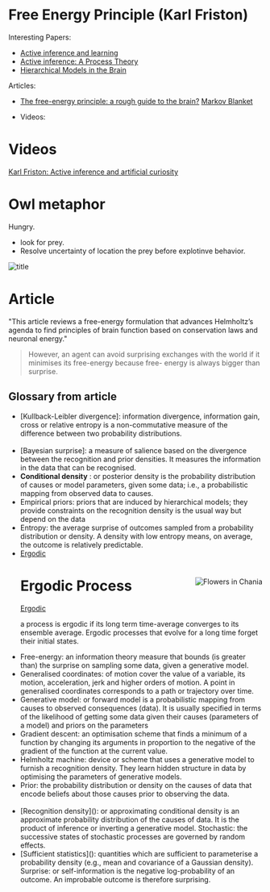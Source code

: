 # Free Energy Principle (Karl Friston)

Interesting Papers:
* [Active inference and learning](http://www.fil.ion.ucl.ac.uk/~karl/Active%20inference%20and%20learning.pdf)
* [Active inference: A Process Theory](http://www.fil.ion.ucl.ac.uk/~karl/Active%20Inference%20A%20Process%20Theory.pdf)
* [Hierarchical Models in the Brain](http://journals.plos.org/ploscompbiol/article?id=10.1371/journal.pcbi.1000211)

Articles:
* [The free-energy principle: a rough guide to the brain?](http://www.fil.ion.ucl.ac.uk/~karl/The%20free-energy%20principle%20-%20a%20rough%20guide%20to%20the%20brain.pdf)
[Markov Blanket](https://en.wikipedia.org/wiki/Markov_blanket)

* Videos:

# Videos

[Karl Friston: Active inference and artificial curiosity](https://www.youtube.com/watch?v=Y1egnoCWgUg)

# Owl metaphor

Hungry. 
* look for prey. 
* Resolve uncertainty of location the prey before explotinve behavior.

<img class="article-image" src="/images/notes/notes/Free-energy-principle/slide.png" title="title"> 


# Article
"This article reviews a free-energy formulation that
advances Helmholtz’s agenda to find principles of brain
function based on conservation laws and neuronal
energy."


> However, an agent can avoid surprising exchanges
> with the world if it minimises its free-energy because free-
> energy is always bigger than surprise.


## Glossary from article
<div class="glossary">

<ul id="glossoray-item-list">
<li>
[Kullback-Leibler divergence]: information divergence, information gain, cross or relative entropy is a non-commutative measure of the difference between two probability distributions.  <br><br>

<li> 
[Bayesian surprise]: a measure of salience based on the divergence between the recognition and prior densities. It measures the information in the data that can be recognised. 
</li>

<li>
<strong>Conditional density</strong> : or posterior density is the probability distribution of causes or model parameters, given some data; i.e., a probabilistic mapping from observed data to causes. 
</li>

<li>Empirical priors: priors that are induced by hierarchical models; they provide
constraints on the recognition density is the usual way but depend on the data
</li>

<li>
Entropy: the average surprise of outcomes sampled from a probability
distribution or density. A density with low entropy means, on average, the
outcome is relatively predictable.
</li>


<li><a href="https://en.wikipedia.org/wiki/Ergodic_theory">Ergodic </a></li>
<div class="card">
<img align="right" src="https://upload.wikimedia.org/wikipedia/commons/f/f7/Hamiltonian_flow_classical.gif" alt="Flowers in Chania"> 
<h1> Ergodic Process</h1>

<a href="https://en.wikipedia.org/wiki/Ergodic_theory">Ergodic </a>

a process is ergodic if its long term time-average converges to its ensemble average. Ergodic processes that evolve for a long time forget their initial states.
</div>


<li>
Free-energy: an information theory measure that bounds (is greater than) the surprise on sampling some data, given a generative model.
</li>

<li>
Generalised coordinates: of motion cover the value of a variable, its motion, acceleration, jerk and higher orders of motion. A point in generalised coordinates corresponds to a path or trajectory over time.<br> 
</li>

<li>Generative model: or forward model is a probabilistic mapping from causes to observed consequences (data). It is usually specified in terms of the likelihood of getting some data given their causes (parameters of a model) and priors on the parameters
</li>

<li>Gradient descent: an optimisation scheme that finds a minimum of a function by changing its arguments in proportion to the negative of the gradient of the function at the current value.
</li>

<li>
Helmholtz machine: device or scheme that uses a generative model to furnish a recognition density. They learn hidden structure in data by optimising the parameters of generative models.  
</li>

<li>
Prior: the probability distribution or density on the causes of data that encode beliefs about those causes prior to observing the data.<br> <br>
</li>

<li>
[Recognition density](): or approximating conditional density is an approximate probability distribution of the causes of data. It is the product of inference or inverting a generative model.  Stochastic: the successive states of stochastic processes are governed by random effects.
</li>

<li>
[Sufficient statistics](): quantities which are sufficient to parameterise a probability density (e.g., mean and covariance of a Gaussian density).  Surprise: or self-information is the negative log-probability of an outcome. An improbable outcome is therefore surprising. 
</li>
</li>
</ul>
</div>
